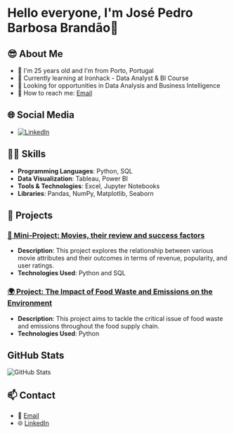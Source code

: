 # Hello everyone, I'm José Pedro Barbosa Brandão👋


## 😎 About Me
- 🏡 I'm 25 years old and I'm from Porto, Portugal
- 🌱 Currently learning at Ironhack - Data Analyst & BI Course
- 💼 Looking for opportunities in Data Analysis and Business Intelligence
- 📧 How to reach me: [Email](mailto:jpbb1337@gmail.com)


## 🌐 Social Media
- [![LinkedIn](https://img.shields.io/badge/LinkedIn-Connect-blue)](https://www.linkedin.com/in/jos%C3%A9-pedro-barbosa-brand%C3%A3o-663a172b6/)


## 🧑‍💼 Skills
- **Programming Languages**: Python, SQL
- **Data Visualization**: Tableau, Power BI
- **Tools & Technologies**: Excel, Jupyter Notebooks
- **Libraries**: Pandas, NumPy, Matplotlib, Seaborn





## 📝 Projects
### [🎥 Mini-Project: Movies, their review and success factors](https://github.com/jpbb15/mp_movies_sql)
- **Description**: This project explores the relationship between various movie attributes and their outcomes in terms of revenue, popularity, and user ratings.
- **Technologies Used**: Python and SQL

### [🌍 Project: The Impact of Food Waste and Emissions on the Environment](https://github.com/jpbb15/Food-Waste-and-Sustainability)
- **Description**: This project aims to tackle the critical issue of food waste and emissions throughout the food supply chain.
- **Technologies Used**: Python


## GitHub Stats
![GitHub Stats](https://github-readme-stats.vercel.app/api?username=jpbb15&show_icons=true&theme=radical)


## 📫 Contact
- 📧 [Email](mailto:jpbb1337@gmail.com)
- 🌐 [LinkedIn](https://www.linkedin.com/in/jos%C3%A9-pedro-barbosa-brand%C3%A3o-663a172b6/)
